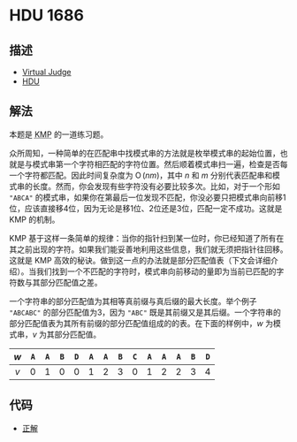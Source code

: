 # HDU 1686

## 描述

- [Virtual Judge](https://vjudge.net/problem/HDU-1686)
- [HDU](http://acm.hdu.edu.cn/showproblem.php?pid=1686)

## 解法

本题是 <abbr title="Knuth-Morris-Pratt 算法">KMP</abbr> 的一道练习题。

众所周知，一种简单的在匹配串中找模式串的方法就是枚举模式串的起始位置，也就是与模式串第一个字符相匹配的字符位置。然后顺着模式串扫一遍，检查是否每一个字符都匹配。因此时间复杂度为 $\operatorname{O}(n m)$，其中 $n$ 和 $m$ 分别代表匹配串和模式串的长度。然而，你会发现有些字符没有必要比较多次。比如，对于一个形如 `"ABCA"` 的模式串，如果你在第最后一位发现不匹配，你没必要只把模式串向前移1位，应该直接移4位，因为无论是移1位、2位还是3位，匹配一定不成功。这就是 KMP 的机制。

KMP 基于这样一条简单的规律：当你的指针扫到某一位时，你已经知道了所有在其之前出现的字符。如果我们能妥善地利用这些信息，我们就无须把指针往回移。这就是 KMP 高效的秘诀。做到这一点的办法就是部分匹配值表（下文会详细介绍）。当我们找到一个不匹配的字符时，模式串向前移动的量即为当前已匹配的字符数与其部分匹配值之差。

一个字符串的部分匹配值为其相等真前缀与真后缀的最大长度。举个例子 `"ABCABC"` 的部分匹配值为3，因为 `"ABC"` 既是其前缀又是其后缀。一个字符串的部分匹配值表为其所有前缀的部分匹配值组成的的表。在下面的样例中，$w$ 为模式串，$v$ 为其部分匹配值。

|  $w$  |  `A`  |  `A`  |  `B`  |  `D`  |  `A`  |  `A`  |  `B`  |  `C`  |  `A`  |  `A`  |  `A`  |  `B`  |  `D`  |
| :---: | :---: | :---: | :---: | :---: | :---: | :---: | :---: | :---: | :---: | :---: | :---: | :---: | :---: |
|  $v$  |  $0$  |  $1$  |  $0$  |  $0$  |  $1$  |  $2$  |  $3$  |  $0$  |  $1$  |  $2$  |  $2$  |  $3$  |  $4$  |

## 代码

- [正解](HDU.1686.0.cpp)
